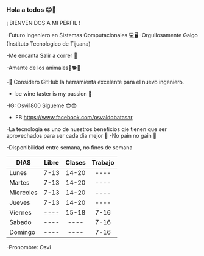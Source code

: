 

### Hola a todos 😊👋

¡ BIENVENIDOS A MI PERFIL !

-Futuro Ingeniero en Sistemas Computacionales 💻🖥
-Orgullosamente Galgo  (Instituto Tecnologico de Tijuana)


-Me encanta Salir a correr 🏃


-Amante de  los animales🐶🐕🐢


 -🤔 Considero GitHub la herramienta excelente para el nuevo ingeniero.

- be wine taster is my passion 🍷

-IG: Osvi1800 Sigueme 😎😎

- FB:https://www.facebook.com/osvaldobatasar

-La tecnologia es uno de nuestros beneficios qie tienen que ser aprovechados para ser cada dia mejor 💪
-No pain no gain 🤛

-Disponibilidad entre semana, no fines de semana 

 DIAS     	| Libre	|Clases	|Trabajo |
|----------	|:--:	|:---:	|:---:   |
| Lunes 	| 7-13	| 14-20	| ----   |
| Martes    	| 7-13	| 14-20	| ----   |
| Miercoles    	| 7-13	| 14-20	| ----   |
|Jueves         | 7-13  | 14-20 | ----   |
| Viernes       | ----  | 15-18 | 7-16   |
| Sabado        | ----  | ----  | 7-16   |
| Domingo       | ----  | ----  | 7-16   |

-Pronombre: Osvi

<!--
**Osvaldo-Baltazar/Osvaldo-Baltazar** is a ✨ _special_ ✨ repository because its `README.md` (this file) appears on your GitHub profile.

Here are some ideas to get you started:

- 🔭 I’m currently working on ...
- 🌱 I’m currently learning ...
- 👯 I’m looking to collaborate on ...
- 🤔 I’m looking for help with ...
- 💬 Ask me about ...
- 📫 How to reach me: ...
- 😄 Pronouns: ...
- ⚡ Fun fact: ...
-->
